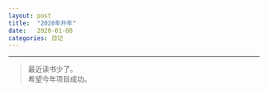 ```yaml
---
layout: post
title:  "2020年开年"
date:   2020-01-08
categories: 日记 
---
```

********
> 最近读书少了。  
> 希望今年项目成功。
